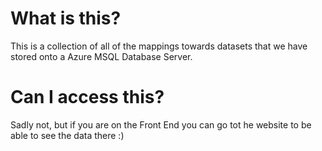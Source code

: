 # What is this?
This is a collection of all of the mappings towards datasets that we have stored onto a Azure MSQL Database Server. 


# Can I access this?
Sadly not, but if you are on the Front End you can go tot he website to be able to see the data there :) 
